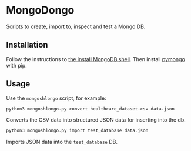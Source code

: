 # MongoDongo

Scripts to create, import to, inspect and test a Mongo DB.

## Installation

Follow the instructions to [the install MongoDB shell](https://www.mongodb.com/docs/manual/administration/install-community/).
Then install [pymongo](https://pymongo.readthedocs.io/en/stable/installation.html) with pip.

## Usage

Use the `mongoshlongo` script, for example:

```bash
python3 mongoshlongo.py convert healthcare_dataset.csv data.json
```
Converts the CSV data into structured JSON data for inserting into the db.

```bash
python3 mongoshlongo.py import test_database data.json
```
Imports JSON data into the `test_database` DB.